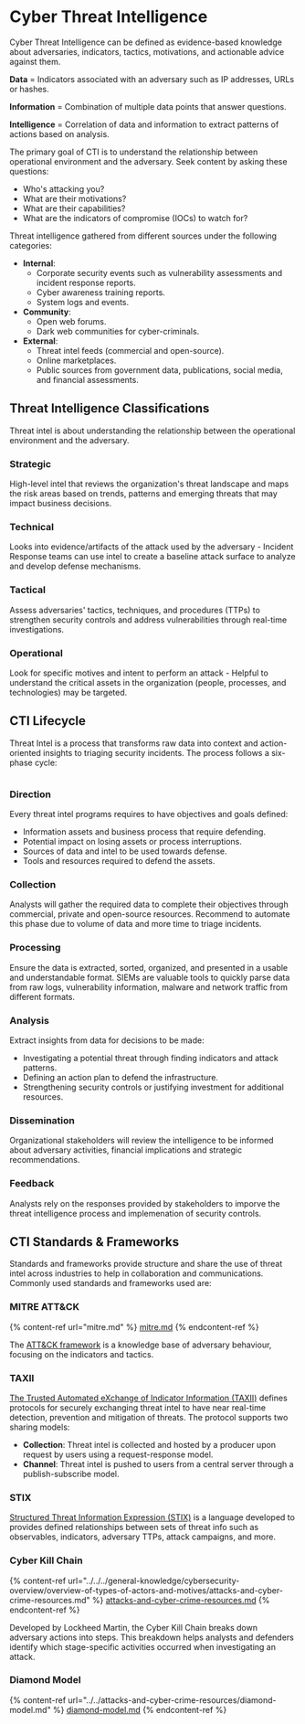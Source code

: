 # Cyber Threat Intelligence

Cyber Threat Intelligence can be defined as evidence-based knowledge about adversaries, indicators, tactics, motivations, and actionable advice against them.

**Data** = Indicators associated with an adversary such as IP addresses, URLs or hashes.

**Information** = Combination of multiple data points that answer questions.

**Intelligence** = Correlation of data and information to extract patterns of actions based on analysis.

The primary goal of CTI is to understand the relationship between operational environment and the adversary. Seek content by asking these questions:

* Who's attacking you?
* What are their motivations?
* What are their capabilities?
* What are the indicators of compromise (IOCs) to watch for?

Threat intelligence gathered from different sources under the following categories:

* **Internal**:
  * Corporate security events such as vulnerability assessments and incident response reports.
  * Cyber awareness training reports.
  * System logs and events.                                                                                                               &#x20;
* **Community**:
  * Open web forums.
  * Dark web communities for cyber-criminals.
* **External**:
  * Threat intel feeds (commercial and open-source).
  * Online marketplaces.
  * Public sources from government data, publications, social media, and financial assessments.

## Threat Intelligence Classifications

Threat intel is about understanding the relationship between the operational environment and the adversary.

### Strategic

High-level intel that reviews the organization's threat landscape and maps the risk areas based on trends, patterns and emerging threats that may impact business decisions.

### Technical

Looks into evidence/artifacts of the attack used by the adversary - Incident Response teams can use intel to create a baseline attack surface to analyze and develop defense mechanisms.

### Tactical

Assess adversaries' tactics, techniques, and procedures (TTPs) to strengthen security controls and address vulnerabilities through real-time investigations.

### Operational

Look for specific motives and intent to perform an attack - Helpful to understand the critical assets in the organization (people, processes, and technologies) may be targeted.

## CTI Lifecycle

Threat Intel is a process that transforms raw data into context and action-oriented insights to triaging security incidents. The process follows a six-phase cycle:

<figure><img src="https://tryhackme-images.s3.amazonaws.com/user-uploads/5fc2847e1bbebc03aa89fbf2/room-content/556cfb96c241e5260574a2e113f10305.png" alt=""><figcaption></figcaption></figure>

### Direction

Every threat intel programs requires to have objectives and goals defined:

* Information assets and business process that require defending.
* Potential impact on losing assets or process interruptions.
* Sources of data and intel to be used towards defense.
* Tools and resources required to defend the assets.

### Collection

Analysts will gather the required data to complete their objectives through commercial, private and open-source resources. Recommend to automate this phase due to volume of data and more time to triage incidents.

### Processing

Ensure the data is extracted, sorted, organized, and presented in a usable and understandable format. SIEMs are valuable tools to quickly parse data from raw logs, vulnerability information, malware and network traffic from different formats.

### Analysis

Extract insights from data for decisions to be made:

* Investigating a potential threat through finding indicators and attack patterns.
* Defining an action plan to defend the infrastructure.
* Strengthening security controls or justifying investment for additional resources.

### Dissemination

Organizational stakeholders will review the intelligence to be informed about adversary activities, financial implications and strategic recommendations.

### Feedback

Analysts rely on the responses provided by stakeholders to imporve the threat intelligence process and implemenation of security controls.

## CTI Standards & Frameworks

Standards and frameworks provide structure and share the use of threat intel across industries to help in collaboration and communications. Commonly used standards and frameworks used are:

### MITRE ATT\&CK

{% content-ref url="mitre.md" %}
[mitre.md](mitre.md)
{% endcontent-ref %}

The [ATT\&CK framework](https://tryhackme.com/room/mitre) is a knowledge base of adversary behaviour, focusing on the indicators and tactics.

### TAXII

[The Trusted Automated eXchange of Indicator Information (TAXII)](https://oasis-open.github.io/cti-documentation/taxii/intro) defines protocols for securely exchanging threat intel to have near real-time detection, prevention and mitigation of threats. The protocol supports two sharing models:

* **Collection**: Threat intel is collected and hosted by a producer upon request by users using a request-response model.
* **Channel**: Threat intel is pushed to users from a central server through a publish-subscribe model.

### STIX

[Structured Threat Information Expression (STIX)](https://oasis-open.github.io/cti-documentation/stix/intro) is a language developed to provides defined relationships between sets of threat info such as observables, indicators, adversary TTPs, attack campaigns, and more.

### Cyber Kill Chain

{% content-ref url="../../../general-knowledge/cybersecurity-overview/overview-of-types-of-actors-and-motives/attacks-and-cyber-crime-resources.md" %}
[attacks-and-cyber-crime-resources.md](../../../general-knowledge/cybersecurity-overview/overview-of-types-of-actors-and-motives/attacks-and-cyber-crime-resources.md)
{% endcontent-ref %}

Developed by Lockheed Martin, the Cyber Kill Chain breaks down adversary actions into steps. This breakdown helps analysts and defenders identify which stage-specific activities occurred when investigating an attack.

### Diamond Model

{% content-ref url="../../attacks-and-cyber-crime-resources/diamond-model.md" %}
[diamond-model.md](../../attacks-and-cyber-crime-resources/diamond-model.md)
{% endcontent-ref %}

<figure><img src="https://tryhackme-images.s3.amazonaws.com/user-uploads/5fc2847e1bbebc03aa89fbf2/room-content/e0d32b7a17c0b4326e596ae5fd9fb47e.png" alt=""><figcaption></figcaption></figure>
